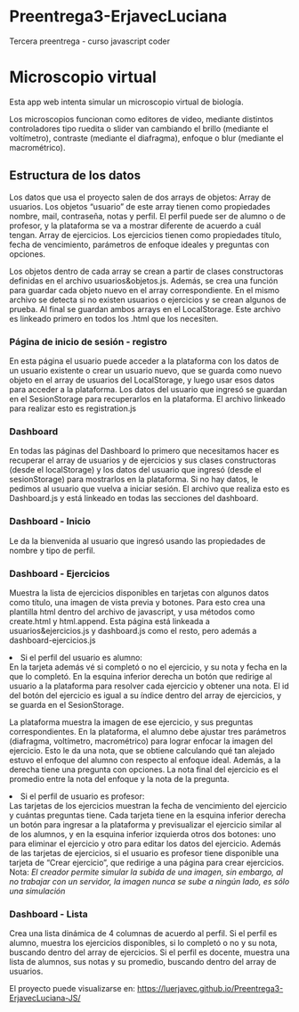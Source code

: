 # Preentrega3-ErjavecLuciana
Tercera preentrega - curso javascript coder

<b><h1>Microscopio virtual</h1></b>
Esta app web intenta simular un microscopio virtual de biología. 

Los microscopios funcionan como editores de video, mediante distintos controladores tipo ruedita o slider van cambiando el brillo (mediante el voltímetro), contraste (mediante el diafragma), enfoque o blur (mediante el macrométrico).

<b><h2>Estructura de los datos</h2></b>
Los datos que usa el proyecto salen de dos arrays de objetos: 
Array de usuarios. Los objetos “usuario” de este array tienen como propiedades nombre, mail, contraseña, notas y perfil. El perfil puede ser de alumno o de profesor, y la plataforma se va a mostrar diferente de acuerdo a cuál tengan.
Array de ejercicios. Los ejercicios tienen como propiedades título, fecha de vencimiento, parámetros de enfoque ideales y preguntas con opciones.

Los objetos dentro de cada array se crean a partir de clases constructoras definidas en el archivo usuarios&objetos.js. Además, se crea una función para guardar cada objeto nuevo en el array correspondiente. En el mismo archivo se detecta si no existen usuarios o ejercicios y se crean algunos de prueba. Al final se guardan ambos arrays en el LocalStorage.
Este archivo es linkeado primero en todos los .html que los necesiten.

<b><h3>Página de inicio de sesión - registro</h3></b>
En esta página el usuario puede acceder a la plataforma con los datos de un usuario existente o crear un usuario nuevo, que se guarda como nuevo objeto en el array de usuarios del LocalStorage, y luego usar esos datos para acceder a la plataforma. Los datos del usuario que ingresó se guardan en el SesionStorage para recuperarlos en la plataforma. El archivo linkeado para realizar esto es registration.js

<b><h3>Dashboard</h3></b>
En todas las páginas del Dashboard lo primero que necesitamos hacer es recuperar el array de usuarios y de ejercicios y sus clases constructoras (desde el localStorage) y los datos del usuario que ingresó (desde el sesionStorage) para mostrarlos en la plataforma. Si no hay datos, le pedimos al usuario que vuelva a iniciar sesión. El archivo que realiza esto es Dashboard.js y está linkeado en todas las secciones del dashboard.

<b><h3>Dashboard - Inicio</h3></b>
Le da la bienvenida al usuario que ingresó usando las propiedades de nombre y tipo de perfil.

<b><h3>Dashboard - Ejercicios</h3></b>
Muestra la lista de ejercicios disponibles en tarjetas con algunos datos como título, una imagen de vista previa y botones. Para esto crea una plantilla html dentro del archivo de javascript, y usa métodos como create.html y html.append. Esta página está linkeada a usuarios&ejercicios.js y dashboard.js como el resto, pero además a dashboard-ejercicios.js

<li>Si el perfil del usuario es alumno: <br>
En la tarjeta además vé si completó o no el ejercicio, y su nota y fecha en la que lo completó. En la esquina inferior derecha un botón que redirige al usuario a la plataforma para resolver cada ejercicio y obtener una nota. El id del botón del ejercicio es igual a su índice dentro del array de ejercicios, y se guarda en el SesionStorage.

La plataforma muestra la imagen de ese ejercicio, y sus preguntas correspondientes. En la plataforma, el alumno debe ajustar tres parámetros (diafragma, voltímetro, macrométrico) para lograr enfocar la imagen del ejercicio. Esto le da una nota, que se obtiene calculando qué tan alejado estuvo el enfoque del alumno con respecto al enfoque ideal.
Además, a la derecha tiene una pregunta con opciones.
La nota final del ejercicio es el promedio entre la nota del enfoque y la nota de la pregunta. 

<li>Si el perfil de usuario es profesor: <br>
Las tarjetas de los ejercicios muestran la fecha de vencimiento del ejercicio y cuántas preguntas tiene. Cada tarjeta tiene en la esquina inferior derecha un botón para ingresar a la plataforma y previsualizar el ejercicio similar al de los alumnos, y en la esquina inferior izquierda otros dos botones: uno para eliminar el ejercicio y otro para editar los datos del ejercicio. 
Además de las tarjetas de ejercicios, si el usuario es profesor tiene disponible una tarjeta de “Crear ejercicio”, que redirige a una página para crear ejercicios. 
  Nota: <i>El creador permite simular la subida de una imagen, sin embargo, al no trabajar con un servidor, la imagen nunca se sube a ningún lado, es sólo una simulación</i>

<b><h3>Dashboard - Lista</h3></b>
Crea una lista dinámica de 4 columnas de acuerdo al perfil.
Si el perfil es alumno, muestra los ejercicios disponibles, si lo completó o no y su nota, buscando dentro del array de ejercicios.
Si el perfil es docente, muestra una lista de alumnos, sus notas y su promedio, buscando dentro del array de usuarios.

El proyecto puede visualizarse en:
https://luerjavec.github.io/Preentrega3-ErjavecLuciana-JS/
